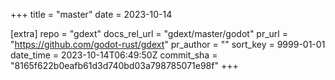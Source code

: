 +++
title = "master"
date = 2023-10-14

[extra]
repo = "gdext"
docs_rel_url = "gdext/master/godot"
pr_url = "https://github.com/godot-rust/gdext"
pr_author = ""
sort_key = 9999-01-01
date_time = 2023-10-14T06:49:50Z
commit_sha = "8165f622b0eafb61d3d740bd03a798785071e98f"
+++



